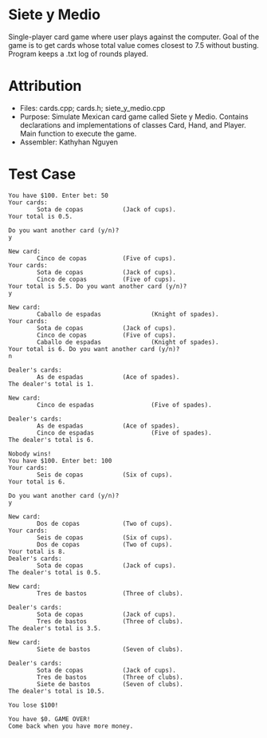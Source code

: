 # Siete y Medio 
Single-player card game where user plays against the computer. Goal of the game is to get cards whose total value comes closest to 7.5 without busting. Program keeps a .txt log of rounds played. 

# Attribution 
- Files: cards.cpp; cards.h; siete_y_medio.cpp
- Purpose: Simulate Mexican card game called Siete y Medio. Contains declarations and implementations of classes Card, Hand, and Player. Main function to execute the game. 
- Assembler: Kathyhan Nguyen 

# Test Case 
```
You have $100. Enter bet: 50
Your cards:
        Sota de copas           (Jack of cups).
Your total is 0.5.

Do you want another card (y/n)?
y

New card:
        Cinco de copas          (Five of cups).
Your cards:
        Sota de copas           (Jack of cups).
        Cinco de copas          (Five of cups).
Your total is 5.5. Do you want another card (y/n)?
y

New card:
        Caballo de espadas              (Knight of spades).
Your cards:
        Sota de copas           (Jack of cups).
        Cinco de copas          (Five of cups).
        Caballo de espadas              (Knight of spades).
Your total is 6. Do you want another card (y/n)?
n

Dealer's cards:
        As de espadas           (Ace of spades).
The dealer's total is 1.

New card:
        Cinco de espadas                (Five of spades).

Dealer's cards:
        As de espadas           (Ace of spades).
        Cinco de espadas                (Five of spades).
The dealer's total is 6.

Nobody wins!
You have $100. Enter bet: 100
Your cards:
        Seis de copas           (Six of cups).
Your total is 6.

Do you want another card (y/n)?
y

New card:
        Dos de copas            (Two of cups).
Your cards:
        Seis de copas           (Six of cups).
        Dos de copas            (Two of cups).
Your total is 8.
Dealer's cards:
        Sota de copas           (Jack of cups).
The dealer's total is 0.5.

New card:
        Tres de bastos          (Three of clubs).

Dealer's cards:
        Sota de copas           (Jack of cups).
        Tres de bastos          (Three of clubs).
The dealer's total is 3.5.

New card:
        Siete de bastos         (Seven of clubs).

Dealer's cards:
        Sota de copas           (Jack of cups).
        Tres de bastos          (Three of clubs).
        Siete de bastos         (Seven of clubs).
The dealer's total is 10.5.

You lose $100!

You have $0. GAME OVER!
Come back when you have more money.
```
